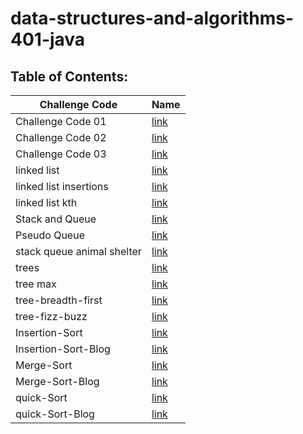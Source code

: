 # data-structures-and-algorithms-401-java

## Table of Contents:


| Challenge Code                     | Name                                                         |
| -----------                        | -----------                                                  |
| Challenge Code 01                  | [link](array-reverse/README.md)                  |
| Challenge Code 02                  | [link](array-insert-shift/README.md)        |
| Challenge Code 03                  | [link](array-binary-search/README.md)         |
| linked list                        | [link](linked-list/lib/src/main/java/linkedlist/README.md)   |
| linked list insertions             | [link](linked-list/lib/src/main/java/linkedlist/README.md)  |
| linked list kth                    | [link](linked-list/lib/src/main/java/linkedlist/README.md)  | 
| Stack and Queue                    | [link](stack-queue/lib/src/main/java/stack/queue/README.md)  |
| Pseudo Queue                       | [link](stack-queue/lib/src/main/java/stack/queue/README.md) |
| stack queue animal shelter         | [link](stack-queue/lib/src/main/java/stack/queue/README.md)  |
| trees                              | [link](trees/README.md)                                      |
| tree max                           | [link](trees/README.md)                                      |
| tree-breadth-first                 | [link](trees/README.md)                                      |
| tree-fizz-buzz                     | [link](trees/README.md)                                      |
| Insertion-Sort                     | [link](Insertion-Sort/README.md)                             |
| Insertion-Sort-Blog                | [link](Insertion-Sort/BLOG.md)                             |
| Merge-Sort                         | [link](merge-sort/READMe.md)                                  |
| Merge-Sort-Blog                    | [link](merge-sort/BLOG.md)                                  |
| quick-Sort                         | [link](quick-sort/README.md)                                  |
| quick-Sort-Blog                    | [link](quick-sort/BLOG.md)                                  |


